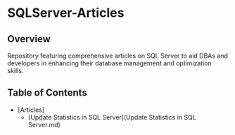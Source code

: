# SQLServer-Articles


## Overview
Repository featuring comprehensive articles on SQL Server to aid DBAs and developers in enhancing their database management and optimization skills.

## Table of Contents
- [Articles]
  - [Update Statistics in SQL Server](Update Statistics in SQL Server.md)